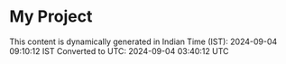 # My Project

This content is dynamically generated in Indian Time (IST): 2024-09-04 09:10:12 IST
Converted to UTC: 2024-09-04 03:40:12 UTC
